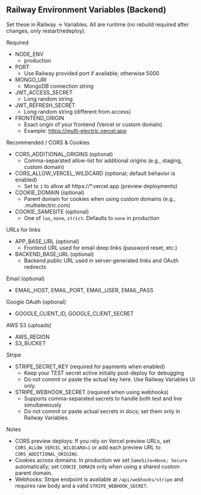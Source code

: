 ## Railway Environment Variables (Backend)

Set these in Railway → Variables. All are runtime (no rebuild required after changes, only restart/redeploy).

Required
- NODE_ENV
  - production
- PORT
  - Use Railway provided port if available; otherwise 5000
- MONGO_URI
  - MongoDB connection string
- JWT_ACCESS_SECRET
  - Long random string
- JWT_REFRESH_SECRET
  - Long random string (different from access)
- FRONTEND_ORIGIN
  - Exact origin of your frontend (Vercel or custom domain)
  - Example: https://multi-electric.vercel.app

Recommended / CORS & Cookies
- CORS_ADDITIONAL_ORIGINS (optional)
  - Comma-separated allow-list for additional origins (e.g., staging, custom domain)
- CORS_ALLOW_VERCEL_WILDCARD (optional; default behavior is enabled)
  - Set to `1` to allow all https://*.vercel.app (preview deployments)
- COOKIE_DOMAIN (optional)
  - Parent domain for cookies when using custom domains (e.g., .multielectric.com)
- COOKIE_SAMESITE (optional)
  - One of `lax`, `none`, `strict`. Defaults to `none` in production

URLs for links
- APP_BASE_URL (optional)
  - Frontend URL used for email deep links (password reset, etc.)
- BACKEND_BASE_URL (optional)
  - Backend public URL used in server-generated links and OAuth redirects

Email (optional)
- EMAIL_HOST, EMAIL_PORT, EMAIL_USER, EMAIL_PASS

Google OAuth (optional)
- GOOGLE_CLIENT_ID, GOOGLE_CLIENT_SECRET

AWS S3 (uploads)
- AWS_REGION
- S3_BUCKET

Stripe
- STRIPE_SECRET_KEY (required for payments when enabled)
  - Keep your TEST secret active initially post-deploy for debugging
  - Do not commit or paste the actual key here. Use Railway Variables UI only.
- STRIPE_WEBHOOK_SECRET (required when using webhooks)
  - Supports comma-separated secrets to handle both test and live simultaneously
  - Do not commit or paste actual secrets in docs; set them only in Railway Variables.

Notes
- CORS preview deploys: If you rely on Vercel preview URLs, set `CORS_ALLOW_VERCEL_WILDCARD=1` or add each preview URL to `CORS_ADDITIONAL_ORIGINS`.
- Cookies across domains: In production we set `SameSite=None; Secure` automatically; set `COOKIE_DOMAIN` only when using a shared custom parent domain.
- Webhooks: Stripe endpoint is available at `/api/webhooks/stripe` and requires raw body and a valid `STRIPE_WEBHOOK_SECRET`.

